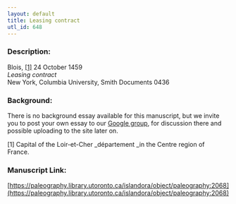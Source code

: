 ```yaml
---
layout: default
title: Leasing contract
utl_id: 648
---
```


### Description:

Blois, <a id="_ftnref1">[[1]](#_ftn1)</a> 24 October 1459<br>
_Leasing contract_<br>
New York, Columbia University, Smith Documents 0436

### Background:

There is no background essay available for this manuscript, but we invite you to post your own essay to our [Google group](https://paleography.library.utoronto.ca/content/group-work), for discussion there and possible uploading to the site later on.

<a id="_ftn1">[1]</a> Capital of the Loir-et-Cher _département _in the Centre region of France. 

### Manuscript Link:

[https://paleography.library.utoronto.ca/islandora/object/paleography:2068](https://paleography.library.utoronto.ca/islandora/object/paleography:2068)

